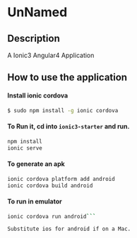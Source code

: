 # UnNamed

## Description
A Ionic3 Angular4 Application

## How to use the application

#### Install ionic cordova
```bash
$ sudo npm install -g ionic cordova
```
#### To Run it, cd into `ionic3-starter` and run.
```bash
npm install
ionic serve
```
#### To generate an apk
```bash
ionic cordova platform add android
ionic cordova build android
```
#### To run in emulator
```bash
ionic cordova run android```

Substitute ios for android if on a Mac.
